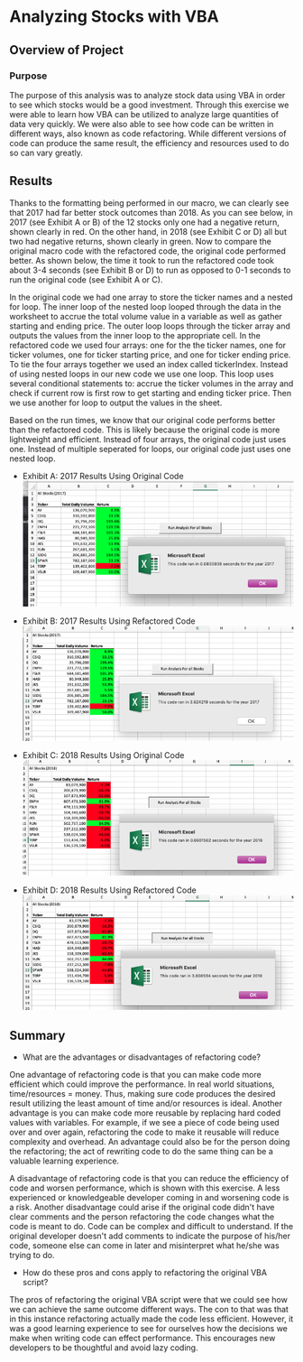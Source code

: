 # Analyzing Stocks with VBA

## Overview of Project

### Purpose

The purpose of this analysis was to analyze stock data using VBA in order to see which stocks would be a good investment. Through this exercise we were able to learn how VBA can be utilized to analyze large quantities of data very quickly. We were also able to see how code can be written in different ways, also known as code refactoring. While different versions of code can produce the same result, the efficiency and resources used to do so can vary greatly. 

## Results

  Thanks to the formatting being performed in our macro, we can clearly see that 2017 had far better stock outcomes than 2018. As you can see below, in 2017 (see Exhibit A or B) of the 12 stocks only one had a negative return, shown clearly in red. On the other hand, in 2018 (see Exhibit C or D) all but two had negative returns, shown clearly in green. Now to compare the original macro code with the refactored code, the original code performed better. As shown below, the time it took to run the refactored code took about 3-4 seconds (see Exhibit B or D) to run as opposed to 0-1 seconds to run the original code (see Exhibit A or C). 

  In the original code we had one array to store the ticker names and a nested for loop. The inner loop of the nested loop looped through the data in the worksheet to accrue the total volume value in a variable as well as gather starting and ending price. The outer loop loops through the ticker array and outputs the values from the inner loop to the appropriate cell. In the refactored code we used four arrays: one for the the ticker names, one for ticker volumes, one for ticker starting price, and one for ticker ending price. To tie the four arrays together we used an index called tickerIndex. Instead of using nested loops in our new code we use one loop. This loop uses several conditional statements to: accrue the ticker volumes in the array and check if current row is first row to get starting and ending ticker price. Then we use another for loop to output the values in the sheet. 
  
  Based on the run times, we know that our original code performs better than the refactored code. This is likely because the original code is more lightweight and efficient. Instead of four arrays, the original code just uses one. Instead of multiple seperated for loops, our original code just uses one nested loop.

- Exhibit A: 2017 Results Using Original Code
![image_name](https://github.com/kimcheese33/stocks-analysis/blob/main/VBA_Challenge_2017_Original.png)

- Exhibit B: 2017 Results Using Refactored Code
![image_name](https://github.com/kimcheese33/stocks-analysis/blob/main/VBA_Challenge_2017.png)

- Exhibit C: 2018 Results Using Original Code
![image_name](https://github.com/kimcheese33/stocks-analysis/blob/main/VBA_Challenge_2018_Original.png)

- Exhibit D: 2018 Results Using Refactored Code
![image_name](https://github.com/kimcheese33/stocks-analysis/blob/main/VBA_Challenge_2018.png)


## Summary

- What are the advantages or disadvantages of refactoring code?

One advantage of refactoring code is that you can make code more efficient which could improve the performance. In real world situations, time/resources = money. Thus, making sure code produces the desired result utilizing the least amount of time and/or resources is ideal. Another advantage is you can make code more reusable by replacing hard coded values with variables. For example, if we see a piece of code being used over and over again, refactoring the code to make it reusable will reduce complexity and overhead. An advantage could also be for the person doing the refactoring; the act of rewriting code to do the same thing can be a valuable learning experience. 

A disadvantage of refactoring code is that you can reduce the efficiency of code and worsen performance, which is shown with this exercise. A less experienced or knowledgeable developer coming in and worsening code is a risk. Another disadvantage could arise if the original code didn't have clear comments and the person refactoring the code changes what the code is meant to do. Code can be complex and difficult to understand. If the original developer doesn't add comments to indicate the purpose of his/her code, someone else can come in later and misinterpret what he/she was trying to do.

- How do these pros and cons apply to refactoring the original VBA script?

The pros of refactoring the original VBA script were that we could see how we can achieve the same outcome different ways. The con to that was that in this instance refactoring actually made the code less efficient. However, it was a good learning experience to see for ourselves how the decisions we make when writing code can effect performance. This encourages new developers to be thoughtful and avoid lazy coding.
